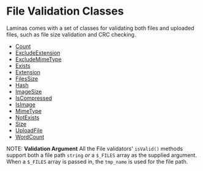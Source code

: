 # File Validation Classes

Laminas comes with a set of classes for validating both files and
uploaded files, such as file size validation and CRC checking.

- [Count](count.md)
- [ExcludeExtension](exclude-extension.md)
- [ExcludeMimeType](exclude-mime-type.md)
- [Exists](exists.md)
- [Extension](extension.md)
- [FilesSize](files-size.md)
- [Hash](hash.md)
- [ImageSize](image-size.md)
- [IsCompressed](is-compressed.md)
- [IsImage](is-image.md)
- [MimeType](mime-type.md)
- [NotExists](not-exists.md)
- [Size](size.md)
- [UploadFile](upload-file.md)
- [WordCount](word-count.md)

NOTE: **Validation Argument**
All the File validators' `isValid()` methods support both a file path `string` *or* a `$_FILES` array as the supplied argument.
When a `$_FILES` array is passed in, the `tmp_name` is used for the file path.
